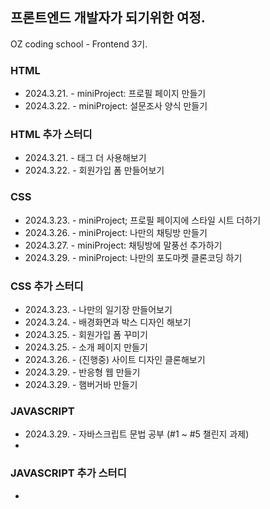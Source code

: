 ## 프론트엔드 개발자가 되기위한 여정.
OZ coding school - Frontend 3기.<br>

### HTML
- 2024.3.21. - miniProject: 프로필 페이지 만들기<br>
- 2024.3.22. - miniProject: 설문조사 양식 만들기

### HTML 추가 스터디
- 2024.3.21. - 태그 더 사용해보기
- 2024.3.22. - 회원가입 폼 만들어보기

### CSS
- 2024.3.23. - miniProject; 프로필 페이지에 스타일 시트 더하기<br>
- 2024.3.26. - miniProject: 나만의 채팅방 만들기<br>
- 2024.3.27. - miniProject: 채팅방에 말풍선 추가하기<br>
- 2024.3.29. - miniProject: 나만의 포도마켓 클론코딩 하기

### CSS 추가 스터디
- 2024.3.23. - 나만의 일기장 만들어보기<br>
- 2024.3.24. - 배경화면과 박스 디자인 해보기<br>
- 2024.3.25. - 회원가입 폼 꾸미기<br>
- 2024.3.25. - 소개 페이지 만들기<br>
- 2024.3.26. - (진행중) 사이트 디자인 클론해보기<br>
- 2024.3.29. - 반응형 웹 만들기<br>
- 2024.3.29. - 햄버거바 만들기

### JAVASCRIPT
- 2024.3.29. - 자바스크립트 문법 공부 (#1 ~ #5 챌린지 과제)<br>
- 



### JAVASCRIPT 추가 스터디
- 